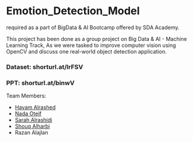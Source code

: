 # Emotion_Detection_Model
required as a part of BigData &amp; AI Bootcamp offered by SDA Academy.

This project has been done as a group project on Big Data & AI - Machine Learning Track, 
As we were tasked to improve computer vision using OpenCV and discuss one real-world object detection application.

### Dataset: shorturl.at/lrFSV
### PPT: shorturl.at/binwV

Team Members:
-   [Hayam Alrashed](https://github.com/HayamAlrashed)
-   [Nada Oteif](https://github.com/nadaoteif)
-   [Sarah Alrashidi](https://github.com/SARAH-Progr1010mm1110r)
-   [Shouq Alharbi](https://github.com/ShouqAlharbi)
-   Razan Alajlan
